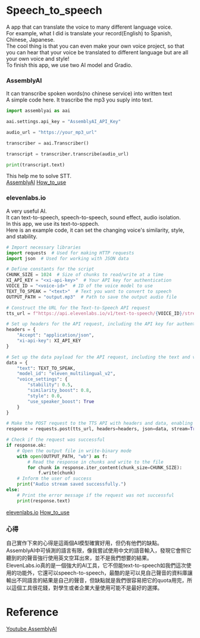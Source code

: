 # Speech_to_speech
A app that can translate the voice to many different language voice.<br>
For example, what I did is translate your record(English) to Spanish, Chinese, Japanese.<br>
The cool thing is that you can even make your own voice project, so that you can hear that your voice be translated to different language but are all your own voice and style!<br>
To finish this app, we use two AI model and Gradio.<br>
### AssemblyAI
It can transcribe spoken words(no chinese service) into written text<br>
A simple code here. It trascribe the mp3 you suply into text.<br>
```python
import assemblyai as aai

aai.settings.api_key = "AssemblyAI_API_Key"

audio_url = "https://your_mp3_url"

transcriber = aai.Transcriber()

transcript = transcriber.transcribe(audio_url)

print(transcript.text)
```
This help me to solve STT.<br>
[AssemblyAI](https://www.assemblyai.com/dashboard/signup)
[How_to_use](https://www.assemblyai.com/docs/speech-to-text/speech-recognition)
### elevenlabs.io
A very useful AI.<br>
It can text-to-speech, speech-to-speech, sound effect, audio isolation.<br>
In this app, we use its text-to-sppech.<br>
Here is an example code, it can set the changing voice's similarity, style, and stability.<br>
```python
# Import necessary libraries
import requests  # Used for making HTTP requests
import json  # Used for working with JSON data

# Define constants for the script
CHUNK_SIZE = 1024  # Size of chunks to read/write at a time
XI_API_KEY = "<xi-api-key>"  # Your API key for authentication
VOICE_ID = "<voice-id>"  # ID of the voice model to use
TEXT_TO_SPEAK = "<text>"  # Text you want to convert to speech
OUTPUT_PATH = "output.mp3"  # Path to save the output audio file

# Construct the URL for the Text-to-Speech API request
tts_url = f"https://api.elevenlabs.io/v1/text-to-speech/{VOICE_ID}/stream"

# Set up headers for the API request, including the API key for authentication
headers = {
    "Accept": "application/json",
    "xi-api-key": XI_API_KEY
}

# Set up the data payload for the API request, including the text and voice settings
data = {
    "text": TEXT_TO_SPEAK,
    "model_id": "eleven_multilingual_v2",
    "voice_settings": {
        "stability": 0.5,
        "similarity_boost": 0.8,
        "style": 0.0,
        "use_speaker_boost": True
    }
}

# Make the POST request to the TTS API with headers and data, enabling streaming response
response = requests.post(tts_url, headers=headers, json=data, stream=True)

# Check if the request was successful
if response.ok:
    # Open the output file in write-binary mode
    with open(OUTPUT_PATH, "wb") as f:
        # Read the response in chunks and write to the file
        for chunk in response.iter_content(chunk_size=CHUNK_SIZE):
            f.write(chunk)
    # Inform the user of success
    print("Audio stream saved successfully.")
else:
    # Print the error message if the request was not successful
    print(response.text)
```
[elevenlabs.io](https://elevenlabs.io/app/speech-synthesis/text-to-speech)
[How_to_use](https://elevenlabs.io/docs/api-reference/getting-started)
### 心得
自己實作下來的心得是這兩個AI模型確實好用，但仍有他們的缺點。<br>
AssemblyAI中可偵測的語言有限，像我嘗試使用中文的語音輸入，發現它會照它聽到的的聲音強行使用英文空耳出來，並不是我們想要的結果。<br>
ElevenLabs.io真的是一個強大的AI工具，它不但能text-to-speech如我們這次使用的功能外，它還可以speech-to-speech，最酷的是可以見自己聲音的資料庫讓輸出不同語言的結果是自己的聲音，但缺點就是我們很容易把它的quota用完，所以這個工具很花錢，對學生或者企業大量使用可能不是最好的選擇。
# Reference
[Youtube AssemblyAI](https://www.youtube.com/watch?v=ZduW0N31JuE)
